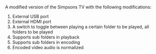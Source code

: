 A modified version of the Simpsons TV with the following modifications:

1. External USB port
2. External HDMI port
3. A switch to toggle between playing a certain folder to be played, all folders to be played
4. Supports sub folders in playback
5. Supports sub folders in encoding
6. Encoded video audio is normalized
